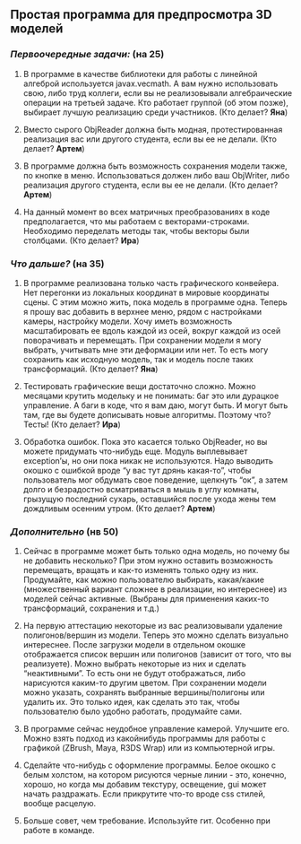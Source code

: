 ## Простая программа для предпросмотра 3D моделей

### _Первоочередные задачи:_ (на 25)

1. В программе в качестве библиотеки для работы с линейной алгеброй используется javax.vecmath. А
вам нужно использовать свою, либо труд коллеги, если вы не реализовывали алгебраические операции
на третьей задаче. Кто работает группой (об этом позже), выбирает лучшую реализацию среди
участников. (Кто делает? **Яна**)


2. Вместо сырого ObjReader должна быть модная, протестированная реализация вас или другого
   студента, если вы ее не делали. (Кто делает? **Артем**)


3. В программе должна быть возможность сохранения модели также, по кнопке в меню. Использоваться
   должен либо ваш ObjWriter, либо реализация другого студента, если вы ее не делали. (Кто делает? **Артем**)


4. На данный момент во всех матричных преобразованиях в коде предполагается, что мы работаем с
   векторами-строками. Необходимо переделать методы так, чтобы векторы были столбцами. (Кто делает? **Ира**)

### _Что дальше?_ (на 35)

1. В программе реализована только часть графического конвейера. Нет перегонки из локальных координат в
   мировые координаты сцены. С этим можно жить, пока модель в программе одна. Теперь я прошу вас добавить в
   верхнее меню, рядом с настройками камеры, настройку модели. Хочу иметь возможность масштабировать ее
   вдоль каждой из осей, вокруг каждой из осей поворачивать и перемещать. При сохранении модели я могу
   выбрать, учитывать мне эти деформации или нет. То есть могу сохранить как исходную модель, так и модель
   после таких трансформаций. (Кто делает? **Яна**)


2. Тестировать графические вещи достаточно сложно. Можно месяцами крутить модельку и не понимать: баг это
   или дурацкое управление. А баги в коде, что я вам даю, могут быть. И могут быть там, где вы будете
   дописывать новые алгоритмы. Поэтому что? Тесты! (Кто делает? **Ира**)


3. Обработка ошибок. Пока это касается только ObjReader, но вы можете придумать что-нибудь еще. Модуль
   выплевывает exception’ы, но они пока никак не используются. Надо выводить окошко с ошибкой вроде “у вас
   тут дрянь какая-то”, чтобы пользователь мог обдумать свое поведение, щелкнуть “ок”, а затем долго и
   безрадостно всматриваться в мышь в углу комнаты, грызущую последний сухарь, оставшийся после ухода
   жены тем дождливым осенним утром. (Кто делает? **Артем**)

### _Дополнительно_ (нв 50)

1. Сейчас в программе может быть только одна модель, но почему бы не добавить несколько? При этом
   нужно оставить возможность перемещать, вращать и как-то изменять только одну из них. Продумайте,
   как можно пользователю выбирать, какая/какие (множественный вариант сложнее в реализации, но
   интереснее) из моделей сейчас активные. (Выбраны для применения каких-то трансформаций,
   сохранения и т.д.)


2. На первую аттестацию некоторые из вас реализовывали удаление полигонов/вершин из модели. Теперь
   это можно сделать визуально интереснее. После загрузки модели в отдельном окошке отображается
   список вершин или полигонов (зависит от того, что вы реализуете). Можно выбрать некоторые из них и
   сделать “неактивными”. То есть они не будут отображаться, либо нарисуются каким-то другим цветом.
   При сохранении модели можно указать, сохранять выбранные вершины/полигоны или удалить их. Это
   только идея, как сделать это так, чтобы пользователю было удобно работать, продумайте сами.


3. В программе сейчас неудобное управление камерой. Улучшите его. Можно взять подход из какойнибудь программы для работы с графикой (ZBrush, Maya, R3DS Wrap) или из компьютерной игры.


4. Сделайте что-нибудь с оформление программы. Белое окошко с белым холстом, на котором рисуются
   черные линии - это, конечно, хорошо, но когда мы добавим текстуру, освещение, gui может начать
   раздражать. Если прикрутите что-то вроде css стилей, вообще расцелую.


5. Больше совет, чем требование. Используйте гит. Особенно при работе в команде.

